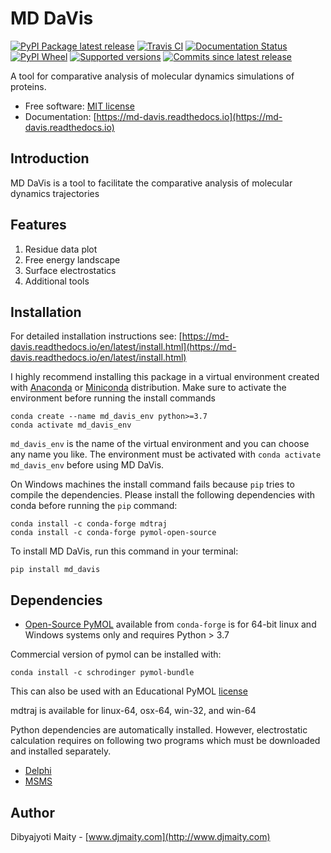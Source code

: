 MD DaVis
========

[![PyPI Package latest release][pypi-badge]][pypi-link]
[![Travis CI][travis-badge]][travis-link]
[![Documentation Status][docs-badge]][docs-link]
[![PyPI Wheel][wheel-badge]][wheel-link]
[![Supported versions][python-badge]][python-link]
[![Commits since latest release][commits-badge]][commits-link]

A tool for comparative analysis of molecular dynamics simulations of proteins.

* Free software: [MIT license](https://github.com/djmaity/md-davis/blob/master/LICENSE)
* Documentation: [https://md-davis.readthedocs.io](https://md-davis.readthedocs.io)

Introduction
------------

MD DaVis is a tool to facilitate the comparative analysis of molecular
dynamics trajectories


Features
--------

1. Residue data plot
2. Free energy landscape
3. Surface electrostatics
4. Additional tools


Installation
------------

For detailed installation instructions see:
[https://md-davis.readthedocs.io/en/latest/install.html](https://md-davis.readthedocs.io/en/latest/install.html)

I highly recommend installing this package in a virtual environment created with
[Anaconda](https://www.anaconda.com/products/individual) or
[Miniconda](https://docs.conda.io/en/latest/miniconda.html) distribution.
Make sure to activate the environment before running the install commands
```console
conda create --name md_davis_env python>=3.7
conda activate md_davis_env
```
`md_davis_env` is the name of the virtual environment and you can choose any name you like.
The environment must be activated with `conda activate md_davis_env` before using MD DaVis.

On Windows machines the install command fails because `pip` tries to compile
the dependencies. Please install the following dependencies with conda before
running the `pip` command:
```console
conda install -c conda-forge mdtraj
conda install -c conda-forge pymol-open-source
```

To install MD DaVis, run this command in your terminal:
```shell
pip install md_davis
```

Dependencies
------------

* [Open-Source PyMOL](https://github.com/schrodinger/pymol-open-source) available from `conda-forge` is for 64-bit linux and
Windows systems only and requires Python > 3.7

Commercial version of pymol can be installed with:
```console
conda install -c schrodinger pymol-bundle
```
This can also be used with an Educational PyMOL [license](https://pymol.org/edu/?q=educational)

mdtraj is available for linux-64, osx-64, win-32, and win-64

Python dependencies are automatically installed. However, electrostatic
calculation requires on following two programs which must be downloaded
and installed separately.
* [Delphi](http://compbio.clemson.edu/delphi)
* [MSMS](http://mgltools.scripps.edu/downloads#msms)

Author
------

Dibyajyoti Maity - [www.djmaity.com](http://www.djmaity.com)

<!--  --------------------------------------------------------------------- -->
[pypi-badge]: https://img.shields.io/pypi/v/md-davis.svg
[pypi-link]: https://pypi.org/project/md-davis
[travis-badge]: https://travis-ci.org/uiri/toml.svg?branch=master
[travis-link]: https://travis-ci.org/
[docs-badge]: https://readthedocs.org/projects/md_davis/badge/?style=flat
[docs-link]: https://md_davis.readthedocs.io/
[wheel-badge]: https://img.shields.io/pypi/wheel/md-davis.svg
[wheel-link]: https://pypi.org/project/md-davis
[python-badge]: https://img.shields.io/pypi/pyversions/md-davis.svg
[python-link]: https://pypi.org/project/md-davis
[commits-badge]: https://img.shields.io/github/commits-since/djmaity/md_davis/v0.3.0.svg
[commits-link]: https://github.com/djmaity/md_davis/compare/v0.3.0...master
